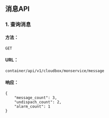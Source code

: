 ## 消息API

### 1. 查询消息

#### 方法：

`GET`

#### URL：

`container/api/v1/cloudbox/monservice/message`


#### 响应：

```
{
    "message_count": 3,
    "undispach_count": 2,
    "alarm_count": 1
}

```
